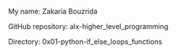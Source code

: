 My name: Zakaria Bouzrida

GitHub repository: alx-higher_level_programming

Directory: 0x01-python-if_else_loops_functions